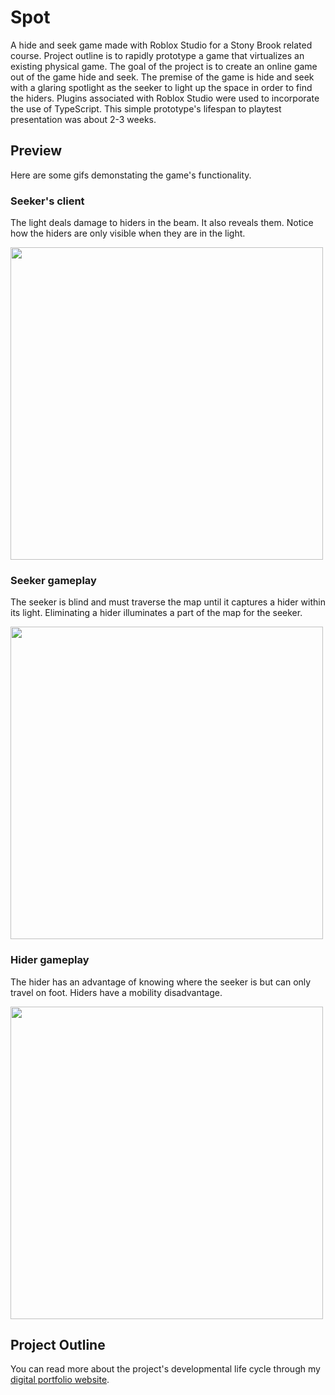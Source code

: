 # Spot

A hide and seek game made with Roblox Studio for a Stony Brook related course. Project outline is to rapidly prototype a game that virtualizes an existing physical game. The goal of the project is to create an online game out of the game hide and seek. The premise of the game is hide and seek with a glaring spotlight as the seeker to light up the space in order to find the hiders. Plugins associated with Roblox Studio were used to incorporate the use of TypeScript. This simple prototype's lifespan to playtest presentation was about 2-3 weeks.

## Preview
Here are some gifs demonstating the game's functionality.

### Seeker's client
The light deals damage to hiders in the beam. It also reveals them. Notice how the hiders are only visible when they are in the light.

<img src="https://github.com/wayleem/spot/blob/main/assets/spot1.gif" width="500" height="500"/>

### Seeker gameplay
The seeker is blind and must traverse the map until it captures a hider within its light. Eliminating a hider illuminates a part of the map for the seeker.

<img src="https://github.com/wayleem/spot/blob/main/assets/spot2.gif" width="500" height="500"/>

### Hider gameplay
The hider has an advantage of knowing where the seeker is but can only travel on foot. Hiders have a mobility disadvantage.

<img src="https://github.com/wayleem/spot/blob/main/assets/spot3.gif" width="500" height="500"/>

## Project Outline 
You can read more about the project's developmental life cycle through my [digital portfolio website](https://stonybrook.digication.com/est-310-project-1/home).

